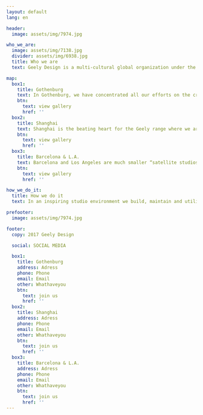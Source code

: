 ```yaml
---
layout: default
lang: en

header:
  image: assets/img/7974.jpg

who_we_are:
  image: assets/img/7138.jpg
  divider: assets/img/6938.jpg
  title: Who we are
  text: Geely Design is a multi-cultural global organization under the leadership of Peter Horbury with four well-equipped studios in Shanghai, Gothenburg, Barcelona and Los Angeles with some 450 people in total. These design centers, with top class design teams and the latest tools in design development, are responsible for the creation of a unique design language for each of Geely's brands.

map:
  box1:
    title: Gothenburg
    text: In Gothenburg, we have concentrated all our efforts on the creation of the new brand LYNK & CO and all of its coming products.
    btn:
      text: view gallery
      href: ''
  box2:
    title: Shanghai
    text: Shanghai is the beating heart for the Geely range where we are currently developing some 30 separate projects, and where we are tapping into China’s 5,000 years of the visual arts to give our products a unique flavor in their detailing.
    btn:
      text: view gallery
      href: ''
  box3:
    title: Barcelona & L.A.
    text: Barcelona and Los Angeles are much smaller “satellite studios” generating ideas for both our brands in two of the world’s most creative locations. The Barcelona team has also been responsible for designing the next London taxi, the TX5, giving an automotive icon a fresh yet different look.
    btn:
      text: view gallery
      href: ''

how_we_do_it:
  title: How we do it
  text: In an inspiring studio environment we build, maintain and utilize a top-class design team – based on synergetic collaboration. With best in class processes and tools we challenge preconceptions and deliver design of premium brand offer to the customers.

prefooter:
  image: assets/img/7974.jpg

footer:
  copy: 2017 Geely Design

  social: SOCIAL MEDIA

  box1:
    title: Gothenburg
    address: Adress
    phone: Phone
    email: Email
    other: Whathaveyou
    btn:
      text: join us
      href: ''
  box2:
    title: Shanghai
    address: Adress
    phone: Phone
    email: Email
    other: Whathaveyou
    btn:
      text: join us
      href: ''
  box3:
    title: Barcelona & L.A.
    address: Adress
    phone: Phone
    email: Email
    other: Whathaveyou
    btn:
      text: join us
      href: ''
---
```

